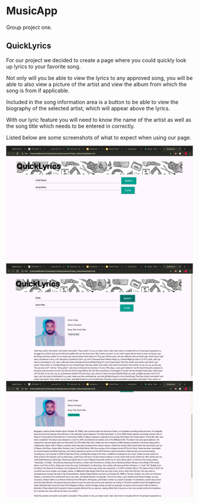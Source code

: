 # MusicApp
Group project one. 

## QuickLyrics

<p>For our project we decided to create a page where you could quickly look up lyrics to your favorite song.</p>

<p>Not only will you be able to view the lyrics to any approved song, you will be able to also view a picture of the artist and view the album from which the song is from if applicable.</p>

<p>Included in the song information area is a button to be able to view the biography of the selected artist, which will appear above the lyrics.</p>

<p>With our lyric feature you will need to know the name of the artist as well as the song title which needs to be entered in correctly.</p>

<p>Listed below are some screenshots of what to expect when using our page.</p>



![Screenshot](/assets/screenshot1.png)
![Screenshot](/assets/screenshot2.png)
![Screenshot](/assets/screenshot3.png)